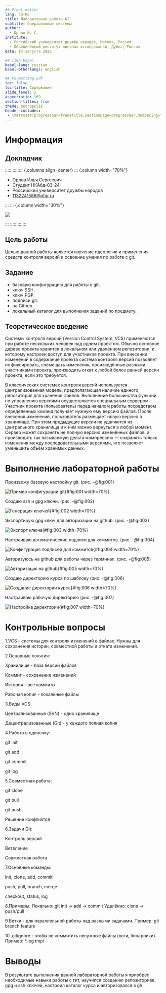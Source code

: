 ```yaml
---
## Front matter
lang: ru-RU
title: Лабораторная работа №2
subtitle: Операционные системы
author:
  - Орлов И. С.
institute:
  - Российский университет дружбы народов, Москва, Россия
  - Объединённый институт ядерных исследований, Дубна, Россия
date: 14 августа 2025

## i18n babel
babel-lang: russian
babel-otherlangs: english

## Formatting pdf
toc: false
toc-title: Содержание
slide_level: 2
aspectratio: 169
section-titles: true
theme: metropolis
header-includes:
 - \metroset{progressbar=frametitle,sectionpage=progressbar,numbering=fraction}
---
```


# Информация

## Докладчик

:::::::::::::: {.columns align=center}
::: {.column width="70%"}

  * Орлов Илья Сергеевич
  * Студент НКАбд-03-24
  * Российский университет дружбы народов
  * [1132241586@pfur.ru](1132241586@pfur.ru)

:::
::: {.column width="30%"}

![](image/rutnixya.jpg)

:::
::::::::::::::

## Цель работы

Целью данной работы является изучение идеологии и применения средств контроля версий и освоение умения по работе с git.

## Задание


- базовую конфигурацию для работы с git.
- ключ SSH.
- ключ PGP.
- подписи git.
- на Github.
-  локальный каталог для выполнения заданий по предмету.


## Теоретическое введение

Системы контроля версий (Version Control System, VCS) применяются при работе нескольких человек над одним проектом. Обычно основное дерево проекта хранится в локальном или удалённом репозитории, к которому настроен доступ для участников проекта. При внесении изменений в содержание проекта система контроля версий позволяет их фиксировать, совмещать изменения, произведённые разными участниками проекта, производить откат к любой более ранней версии проекта, если это требуется.

В классических системах контроля версий используется централизованная модель, предполагающая наличие единого репозитория для хранения файлов. Выполнение большинства функций по управлению версиями осуществляется специальным сервером. Участник проекта (пользователь) перед началом работы посредством определённых команд получает нужную ему версию файлов. После внесения изменений, пользователь размещает новую версию в хранилище. При этом предыдущие версии не удаляются из центрального хранилища и к ним можно вернуться в любой момент. Сервер может сохранять не полную версию изменённых файлов, а производить так называемую дельта-компрессию — сохранять только изменения между последовательными версиями, что позволяет уменьшить объём хранимых данных.

# Выполнение лабораторной работы

Произвожу базовую настройку git. (рис. -@fig:001)

![Пример конфигурации git](image/1.png){#fig:001 width=70%}

Создаю ssh и gpg ключи. (рис. -@fig:002)

![Генерация ключей](image/2.png){#fig:002 width=70%}

Экспортирую gpg ключ для авторизации на github. (рис. -@fig:003)

![Экспорт ключа](image/3.png){#fig:003 width=70%}

Настраиваю автоматические подписи для коммитов. (рис. -@fig:004)

![Конфигурация подписей для коммитов](image/4.png){#fig:004 width=70%}

Авторизуюсь на github для работы через терминал. (рис. -@fig:005)

![Авторизация на github](image/5.png){#fig:005 width=70%}

Создаю директорию курса по шаблону (рис. -@fig:006)

![Создание директории курса](image/6.png){#fig:006 width=70%}

Настраиваю рабочую директорию (рис. -@fig:007)

![Настройка директории](image/7.png){#fig:007 width=70%}

# Контрольные вопросы 

1.VCS - системы для контроля изменений в файлах. Нужны для сохранения истории, совместной работы и отката изменений.

2.Основные понятия:

Хранилище - база версий файлов

Коммит - сохранение изменений

История - все коммиты

Рабочая копия - локальные файлы

3.Виды VCS:

Централизованные (SVN) - одно хранилище

Децентрализованные (Git) - у каждого полная копия

4.Работа в одиночку:

git init

git add

git commit

git log

5.Совместная работа:

git clone

git pull

git push

Решение конфликтов

6.Задачи Git:

Контроль версий

Ветвление

Совместная работа

7.Основные команды:

init, clone, add, commit

push, pull, branch, merge

checkout, status, log

8.Примеры:
Локально: git init → add → commit
Удалённо: clone → push/pull

9.Ветки - для параллельной работы над разными задачами. Пример: git branch feature

10..gitignore - чтобы не коммитить ненужные файлы (логи, бинарники). Пример:
*.log
tmp/

# Выводы

В результате выполнения данной лабораторной работы я приобрел необходимые навыки работы с гит, научился созданию репозиториев, gpg и ssh ключей, настроил каталог курса и авторизовался в gh.

